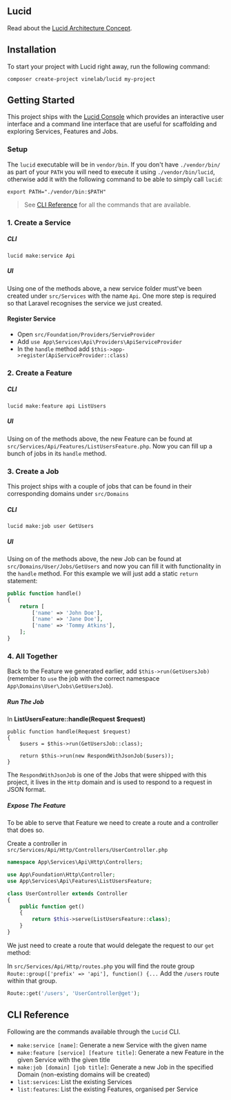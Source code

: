 ## Lucid

Read about the [Lucid Architecture Concept](https://medium.com/vine-lab/the-lucid-architecture-concept-ad8e9ed0258f).

## Installation
To start your project with Lucid right away, run the following command:

```
composer create-project vinelab/lucid my-project
```

## Getting Started
This project ships with the [Lucid Console](https://github.com/Vinelab/lucid-console) which provides an interactive
user interface and a command line interface that are useful for scaffolding and exploring Services, Features and Jobs.

### Setup
The `lucid` executable will be in `vendor/bin`. If you don't have `./vendor/bin/` as part of your `PATH` you will
need to execute it using `./vendor/bin/lucid`, otherwise add it with the following command to be able to simply
call `lucid`:

```
export PATH="./vendor/bin:$PATH"
```

> See [CLI Reference](#cli-reference) for all the commands that are available.

### 1. Create a Service

##### CLI
```
lucid make:service Api
```

##### UI

Using one of the methods above, a new service folder must've been created under `src/Services` with the name `Api`.
One more step is required so that Laravel recognises the service we just created.

#### Register Service

- Open `src/Foundation/Providers/ServieProvider`
- Add `use App\Services\Api\Providers\ApiServiceProvider`
- In the `handle` method add `$this->app->register(ApiServiceProvider::class)`

### 2. Create a Feature

##### CLI
```
lucid make:feature api ListUsers
```

##### UI

Using on of the methods above, the new Feature can be found at `src/Services/Api/Features/ListUsersFeature.php`.
Now you can fill up a bunch of jobs in its `handle` method.

### 3. Create a Job
This project ships with a couple of jobs that can be found in their corresponding domains under `src/Domains`

##### CLI
```
lucid make:job user GetUsers
```

##### UI

Using on of the methods above, the new Job can be found at `src/Domains/User/Jobs/GetUsers` and now you can fill
it with functionality in the `handle` method. For this example we will just add a static `return` statement:

```php
public function handle()
{
    return [
        ['name' => 'John Doe'],
        ['name' => 'Jane Doe'],
        ['name' => 'Tommy Atkins'],
    ];
}
```

### 4. All Together
Back to the Feature we generated earlier, add `$this->run(GetUsersJob)` (remember to `use` the job with the correct
namespace `App\Domains\User\Jobs\GetUsersJob`).

##### Run The Job
In **ListUsersFeature::handle(Request $request)**

```
public function handle(Request $request)
{
    $users = $this->run(GetUsersJob::class);

    return $this->run(new RespondWithJsonJob($users));
}
```

The `RespondWithJsonJob` is one of the Jobs that were shipped with this project, it lives in the `Http` domain and is
used to respond to a request in JSON format.

##### Expose The Feature
To be able to serve that Feature we need to create a route and a controller that does so.

Create a controller in `src/Services/Api/Http/Controllers/UserController.php`

```php
namespace App\Services\Api\Http\Controllers;

use App\Foundation\Http\Controller;
use App\Services\Api\Features\ListUsersFeature;

class UserController extends Controller
{
    public function get()
    {
        return $this->serve(ListUsersFeature::class);
    }
}
```

We just need to create a route that would delegate the request to our `get` method:

In `src/Services/Api/Http/routes.php` you will find the route group `Route::group(['prefix' => 'api'], function() {...`
Add the `/users` route within that group.

```php
Route::get('/users', 'UserController@get');
```

## CLI Reference
Following are the commands available through the `Lucid` CLI.

- `make:service [name]`: Generate a new Service with the given name
- `make:feature [service] [feature title]`: Generate a new Feature in the given Service with the given title
- `make:job [domain] [job title]`: Generate a new Job in the specified Domain (non-existing domains will be created)
- `list:services`: List the existing Services
- `list:features`: List the existing Features, organised per Service
